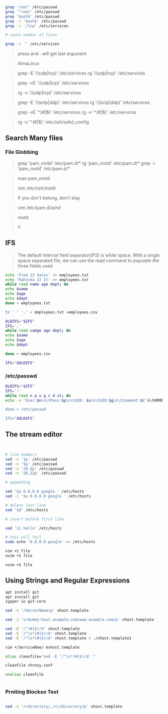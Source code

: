 ```bash

grep 'root' /etc/passwd
grep '^root' /etc/passwd
grep 'bash$' /etc/passwd
grep -c 'bash$' /etc/passwd
grep -c '/tcp' /etc/services

# count number of lines

grep -c '' /etc/services

```

> press <ESC>and . will get last argument

> AlmaLinux


> grep -E '/(udp|tcp)' /etc/services
> rg  '/(udp|tcp)' /etc/services

> grep -vE '/(udp|tcp)' /etc/services

> rg  -v '/(udp|tcp)' /etc/services

> grep -E '/(sctp|ddp)' /etc/services
> rg  '/(sctp|ddp)' /etc/services

> grep -vE '^(#|$)' /etc/services
> rg -v '^(#|$)' /etc/services

> rg -v '^(#|$)' /etc/ssh/sshd_config

## Search Many files

### File Globbing

> grep 'pam_motd' /etc/pam.d/*
> rg 'pam_motd' /etc/pam.d/*
> grep -l 'pam_motd' /etc/pam.d/*

> man pam_motd

> vim /etc/ssh/motd

> If you don't belong, don't stay

> vim /etc/pam.d/sshd

> motd

> !! 

## IFS

> The default internal field separator(IFS) is white space. With a single space separated file, we can use the read command to populate the three fields used


```bash
echo 'Fred 23 Sales' >> employees.txt
echo 'Rahinda 22 It' >> employees.txt
while read name age dept; do
echo $name
echo $age
echo $dept
done < employees.txt

tr ' ' ',' < employees.txt >employees.csv

OLDIFS="$IFS"
IFS=','
while read namge age dept; do
echo $name
echo $age
echo $dept

done < employees.csv

IFS="$OLDIFS"
```

### /etc/passwd


```bash
OLDIFS="$IFS"
IFS=':'
while read n p u g c d st; do
echo -e "User:$n\n\tPass:$p\n\tUID: $u\n\tGID:$g\n\tComment:$c`n\tHOME:$d\n\tShELL:$s"

done < /etc/passwd

IFS="$OLDIFS"

```

## The stream editor

```bash


# line numbers
sed -n '1p' /etc/passwd
sed -n '$p' /etc/passwd
sed -n '20,$p' /etc/passwd
sed -n '20,22p' /etc/passwd

# appending

sed '$a 8.8.8.8 google ' /etc/hosts
sed -i '$a 8.8.8.8 google ' /etc/hosts

# delete last line
sed '$d' /etc/hosts

# insert before first line

sed '1i hello' /etc/hosts

# this will fail
sudo echo '8.8.8.8 google' >> /etc/hosts

vim +1 file
nvim +1 file

nvim +$ file


```

## Using Strings and Regular Expressions

```bash
apt install git
apt install git
zypper in git-core

sed -n '/ServerNmae/p' vhost.template         

sed -i 's/dummy-host.example.com/www.example.com/p' vhost.template 

sed -E '/^(#|$)/d' vhost.template
sed -E '/^\s*(#|$)/d' vhost.template
sed -E '/^\s*(#|$)/d' vhost.template > ./vhost.template1

vim +/ServiceNae/ mvhost.template

alias cleanfile="sed -E '/^\s*(#|$)/d' "

cleanfile chrony.conf

unalias cleanfile



```

### Prniting Blockso Text

```bash

sed -n '/<directory/,/<\/Directory/p' vhost.template
```
